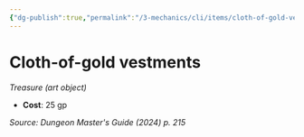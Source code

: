 ```yaml
---
{"dg-publish":true,"permalink":"/3-mechanics/cli/items/cloth-of-gold-vestments-xdmg/","tags":["ttrpg-cli/compendium/src/5e/xdmg","ttrpg-cli/item/gear/treasure-art-object","ttrpg-cli/item/rarity/none"],"noteIcon":""}
---
```


# Cloth-of-gold vestments
*Treasure (art object)*  


- **Cost**: 25 gp

*Source: Dungeon Master's Guide (2024) p. 215*